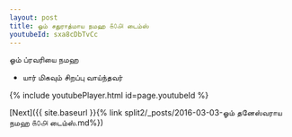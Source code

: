 ```yaml
---
layout: post
title: ஓம் சதுராத்மாய நமஹ ௧௦௮ டைம்ஸ்
youtubeId: sxa8cDbTvCc
---
```

 
 
 ஓம் ப்ரவரியை நமஹ  
 
 -  யார் மிகவும் சிறப்பு வாய்ந்தவர் 
 
  
 
  
 
 
 
 
 
 


{% include youtubePlayer.html id=page.youtubeId %}
 
[Next]({{ site.baseurl }}{% link  split2/_posts/2016-03-03-ஓம் தனேஸ்வராய நமஹ ௧௦௮ டைம்ஸ்.md%})
 
